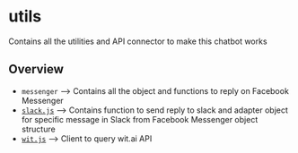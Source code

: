 # utils

Contains all the utilities and API connector to make this chatbot works

## Overview

+ `messenger` --> Contains all the object and functions to reply on Facebook Messenger
+ [`slack.js`](slack.js) --> Contains function to send reply to slack and adapter object for specific message in Slack from Facebook Messenger object structure
+ [`wit.js`](wit.js) --> Client to query wit.ai API
